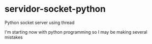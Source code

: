 # servidor-socket-python
Python socket server using thread

I'm starting now with python programming so I may be making several mistakes
